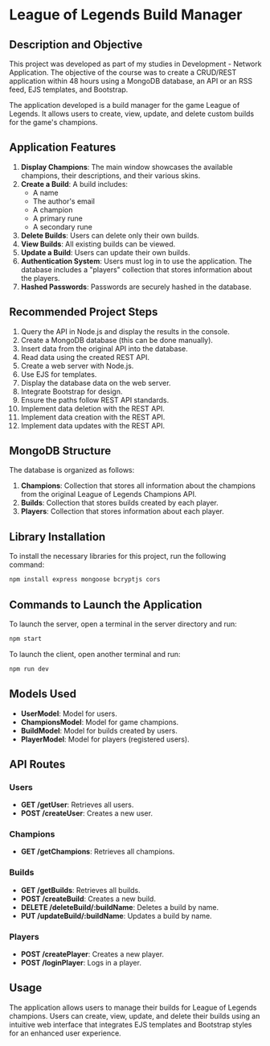 # League of Legends Build Manager

## Description and Objective

This project was developed as part of my studies in Development - Network Application. The objective of the course was to create a CRUD/REST application within 48 hours using a MongoDB database, an API or an RSS feed, EJS templates, and Bootstrap.

The application developed is a build manager for the game League of Legends. It allows users to create, view, update, and delete custom builds for the game's champions.

## Application Features

1. **Display Champions**: The main window showcases the available champions, their descriptions, and their various skins.
2. **Create a Build**: A build includes:
   - A name
   - The author's email
   - A champion
   - A primary rune
   - A secondary rune
3. **Delete Builds**: Users can delete only their own builds.
4. **View Builds**: All existing builds can be viewed.
5. **Update a Build**: Users can update their own builds.
6. **Authentication System**: Users must log in to use the application. The database includes a "players" collection that stores information about the players.
7. **Hashed Passwords**: Passwords are securely hashed in the database.

## Recommended Project Steps

1. Query the API in Node.js and display the results in the console.
2. Create a MongoDB database (this can be done manually).
3. Insert data from the original API into the database.
4. Read data using the created REST API.
5. Create a web server with Node.js.
6. Use EJS for templates.
7. Display the database data on the web server.
8. Integrate Bootstrap for design.
9. Ensure the paths follow REST API standards.
10. Implement data deletion with the REST API.
11. Implement data creation with the REST API.
12. Implement data updates with the REST API.

## MongoDB Structure

The database is organized as follows:
1. **Champions**: Collection that stores all information about the champions from the original League of Legends Champions API.
2. **Builds**: Collection that stores builds created by each player.
3. **Players**: Collection that stores information about each player.

## Library Installation

To install the necessary libraries for this project, run the following command:

```bash
npm install express mongoose bcryptjs cors
```

## Commands to Launch the Application

To launch the server, open a terminal in the server directory and run:

```bash
npm start
```

To launch the client, open another terminal and run:

```bash
npm run dev
```

## Models Used

- **UserModel**: Model for users.
- **ChampionsModel**: Model for game champions.
- **BuildModel**: Model for builds created by users.
- **PlayerModel**: Model for players (registered users).

## API Routes

### Users

- **GET /getUser**: Retrieves all users.
- **POST /createUser**: Creates a new user.

### Champions

- **GET /getChampions**: Retrieves all champions.

### Builds

- **GET /getBuilds**: Retrieves all builds.
- **POST /createBuild**: Creates a new build.
- **DELETE /deleteBuild/:buildName**: Deletes a build by name.
- **PUT /updateBuild/:buildName**: Updates a build by name.

### Players

- **POST /createPlayer**: Creates a new player.
- **POST /loginPlayer**: Logs in a player.

## Usage

The application allows users to manage their builds for League of Legends champions. Users can create, view, update, and delete their builds using an intuitive web interface that integrates EJS templates and Bootstrap styles for an enhanced user experience.
